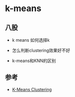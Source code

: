 # k-means


## 八股
- k means 如何选择k 

- 怎么判断clustering效果好不好

- k-means和KNN的区别


## 参考
- [K-Means Clustering](https://towardsdatascience.com/k-means-clustering-8e1e64c1561c)
